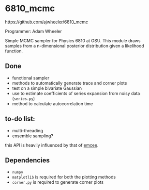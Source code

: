 # 6810_mcmc
https://github.com/ajwheeler/6810_mcmc

Programmer: Adam Wheeler

Simple MCMC sampler for Physics 6810 at OSU.  This module draws samples from a
n-dimensional posterior distribution given a likelihood function.

## Done
 - functional sampler
 - methods to automatically generate trace and corner plots
 - test on a simple bivariate Gaussian
 - use to estimate coefficients of series expansion from noisy data (`series.py`)
 - method to calculate autocorrelation time

## to-do list:
 - multi-threading
 - ensemble sampling?

this API is heavily influenced by that of [emcee](http://dan.iel.fm/emcee/current/api/).

## Dependencies
 - `numpy`
 - `matplotlib` is required for both the plotting methods
 - `corner.py` is required to generate corner plots
